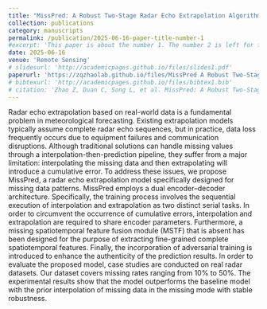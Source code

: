 ```yaml
---
title: "MissPred: A Robust Two-Stage Radar Echo Extrapolation Algorithm for Incomplete Sequences"
collection: publications
category: manuscripts
permalink: /publication/2025-06-16-paper-title-number-1
#excerpt: 'This paper is about the number 1. The number 2 is left for future work.'
date: 2025-06-16
venue: 'Remote Sensing'
# slidesurl: 'http://academicpages.github.io/files/slides1.pdf'
paperurl: 'https://zqzhaolab.github.io/files/MissPred A Robust Two-Stage Radar Echo Extrapolation Algorithm for Incomplete Sequences.pdf'
# bibtexurl: 'http://academicpages.github.io/files/bibtex1.bib'
# citation: 'Zhao Z, Duan C, Song L, et al. MissPred: A Robust Two-Stage Radar Echo Extrapolation Algorithm for Incomplete Sequences[J]. Remote Sensing, 2025, 17(12): 2066.'
---
```

Radar echo extrapolation based on real-world data is a fundamental problem
in meteorological forecasting. Existing extrapolation models typically assume complete
radar echo sequences, but in practice, data loss frequently occurs due to equipment failures
and communication disruptions. Although traditional solutions can handle missing values
through a interpolation-then-prediction pipeline, they suffer from a major limitation: interpolating the missing data and then extrapolating will introduce a cumulative error. To
address these issues, we propose MissPred, a radar echo extrapolation model specifically
designed for missing data patterns. MissPred employs a dual encoder–decoder architecture.
Specifically, the training process involves the sequential execution of interpolation and
extrapolation as two distinct serial tasks. In order to circumvent the occurrence of cumulative errors, interpolation and extrapolation are required to share encoder parameters.
Furthermore, a missing spatiotemporal feature fusion module (MSTF) that is absent has
been designed for the purpose of extracting fine-grained complete spatiotemporal features.
Finally, the incorporation of adversarial training is introduced to enhance the authenticity of
the prediction results. In order to evaluate the proposed model, case studies are conducted
on real radar datasets. Our dataset covers missing rates ranging from 10% to 50%. The
experimental results show that the model outperforms the baseline model with the prior
interpolation of missing data in the missing mode with stable robustness.
